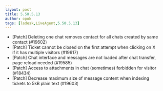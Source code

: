 ```yaml
---
layout: post
title: 5.50.5.13
author: opok
tags: [ladesk,LiveAgent,5.50.5.13]
---
```

- [Patch] Deleting one chat removes contact for all chats created by same contact (#19602)
- [Patch] Ticket cannot be closed on the first attempt when clicking on X if it has multiple visitors (#19617)
- [Patch] Chat interface and messages are not loaded after chat transfer, page reload needed (#19585)
- [Patch] Access to attachments in chat (sometimes) forbidden for visitor (#18434)
- [Patch] Decrease maximum size of message content when indexing tickets to 5kB plain text (#19603)
